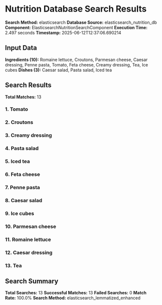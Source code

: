# Nutrition Database Search Results

**Search Method:** elasticsearch
**Database Source:** elasticsearch_nutrition_db
**Component:** ElasticsearchNutritionSearchComponent
**Execution Time:** 2.497 seconds
**Timestamp:** 2025-06-12T12:37:06.690214

## Input Data
**Ingredients (10):** Romaine lettuce, Croutons, Parmesan cheese, Caesar dressing, Penne pasta, Tomato, Feta cheese, Creamy dressing, Tea, Ice cubes
**Dishes (3):** Caesar salad, Pasta salad, Iced tea

## Search Results
**Total Matches:** 13

### 1. Tomato

### 2. Croutons

### 3. Creamy dressing

### 4. Pasta salad

### 5. Iced tea

### 6. Feta cheese

### 7. Penne pasta

### 8. Caesar salad

### 9. Ice cubes

### 10. Parmesan cheese

### 11. Romaine lettuce

### 12. Caesar dressing

### 13. Tea

## Search Summary
**Total Searches:** 13
**Successful Matches:** 13
**Failed Searches:** 0
**Match Rate:** 100.0%
**Search Method:** elasticsearch_lemmatized_enhanced
